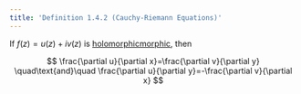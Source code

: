```yaml
---
title: 'Definition 1.4.2 (Cauchy-Riemann Equations)'
---
```


If $f(z) = u(z) + iv(z)$ is [holomorphicmorphic][holomorphic], then

$$
\frac{\partial u}{\partial x}=\frac{\partial v}{\partial y}
\quad\text{and}\quad
\frac{\partial u}{\partial y}=-\frac{\partial v}{\partial x}
$$

[holomorphic]: #complex-analysis/definition-1.4.1-holomorphic-functions
